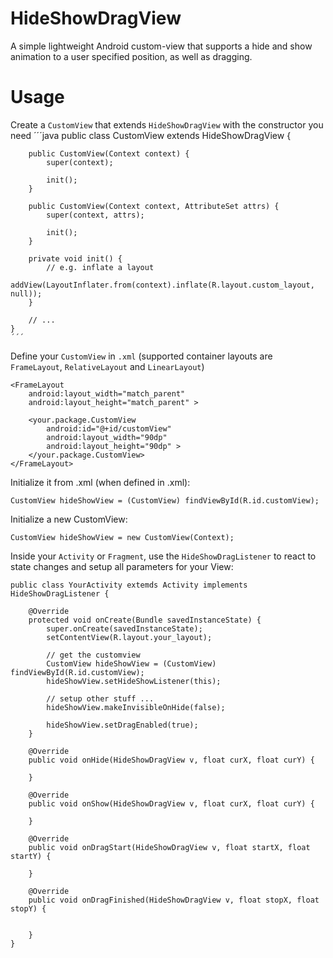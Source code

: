 HideShowDragView
================

A simple lightweight Android custom-view that supports a hide and show animation to a user specified position, as well as dragging.


Usage
=====

Create a <code>CustomView</code> that extends <code>HideShowDragView</code> with the constructor you need
    ´´´java
    public class CustomView extends HideShowDragView {
            
        public CustomView(Context context) {
            super(context);
        
            init();
        }
        
        public CustomView(Context context, AttributeSet attrs) {
            super(context, attrs);
        
            init();
        }
        
        private void init() {
            // e.g. inflate a layout
            addView(LayoutInflater.from(context).inflate(R.layout.custom_layout, null));
        }
        
        // ...
    }
    ´´´
    
    
Define your <code>CustomView</code> in <code>.xml</code> (supported container layouts are <code>FrameLayout</code>, <code>RelativeLayout</code> and <code>LinearLayout</code>)

    <FrameLayout
        android:layout_width="match_parent"
        android:layout_height="match_parent" >

        <your.package.CustomView
            android:id="@+id/customView"
            android:layout_width="90dp"
            android:layout_height="90dp" >
        </your.package.CustomView>
    </FrameLayout>
    

Initialize it from .xml (when defined in .xml):

    CustomView hideShowView = (CustomView) findViewById(R.id.customView);
    
Initialize a new CustomView:

    CustomView hideShowView = new CustomView(Context);
    

Inside your <code>Activity</code> or <code>Fragment</code>, use the <code>HideShowDragListener</code> to react to state changes and setup all parameters for your View:

    public class YourActivity extemds Activity implements HideShowDragListener {

        @Override
        protected void onCreate(Bundle savedInstanceState) {
            super.onCreate(savedInstanceState);
            setContentView(R.layout.your_layout);
             
            // get the customview
            CustomView hideShowView = (CustomView) findViewById(R.id.customView);
            hideShowView.setHideShowListener(this);
            
            // setup other stuff ...
            hideShowView.makeInvisibleOnHide(false);
        
            hideShowView.setDragEnabled(true);
        }
        
        @Override
        public void onHide(HideShowDragView v, float curX, float curY) {

        }
  
        @Override
        public void onShow(HideShowDragView v, float curX, float curY) {

        }
    
        @Override
        public void onDragStart(HideShowDragView v, float startX, float startY) {
 
        }
    
        @Override
        public void onDragFinished(HideShowDragView v, float stopX, float stopY) {
        
        
        }
    }
